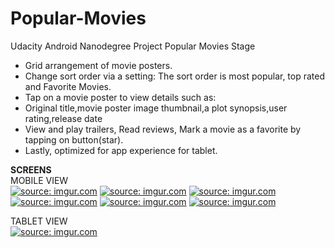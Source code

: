 # Popular-Movies
Udacity Android Nanodegree Project Popular Movies Stage 

<ul>
<li>Grid arrangement of movie posters.</li>
<li>Change sort order via a setting: The sort order is most popular, top rated and Favorite Movies.</li>
<li>Tap on a movie poster to view details such as: </li>
<li>Original title,movie poster image thumbnail,a plot synopsis,user rating,release date</li>
<li>View and play trailers, Read reviews, Mark a movie as a favorite by tapping on button(star).</li> 
<li>Lastly, optimized for app experience for tablet.</li>
</ul>


<b>SCREENS</b>
<br>
MOBILE VIEW
<br>
<a href="http://imgur.com/lYXgJKB"><img src="http://i.imgur.com/lYXgJKB.png" title="source: imgur.com" /></a>
<a href="http://imgur.com/eVyfCnt"><img src="http://i.imgur.com/eVyfCnt.png" title="source: imgur.com" /></a>
<a href="http://imgur.com/tYJlyTd"><img src="http://i.imgur.com/tYJlyTd.png" title="source: imgur.com" /></a>
<a href="http://imgur.com/EdXMzx0"><img src="http://i.imgur.com/EdXMzx0.png" title="source: imgur.com" /></a>
<a href="http://imgur.com/upoUU4y"><img src="http://i.imgur.com/upoUU4y.png" title="source: imgur.com" /></a>
<a href="http://imgur.com/NovjqSM"><img src="http://i.imgur.com/NovjqSM.png" title="source: imgur.com" /></a>

TABLET VIEW
<br>
<a href="http://imgur.com/mB4xo1l"><img src="http://i.imgur.com/mB4xo1l.png" title="source: imgur.com" /></a>


